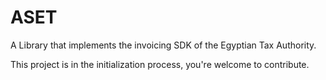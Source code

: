 # ASET
A Library that implements the invoicing SDK of the Egyptian Tax Authority.

This project is in the initialization process, you're welcome to contribute.
